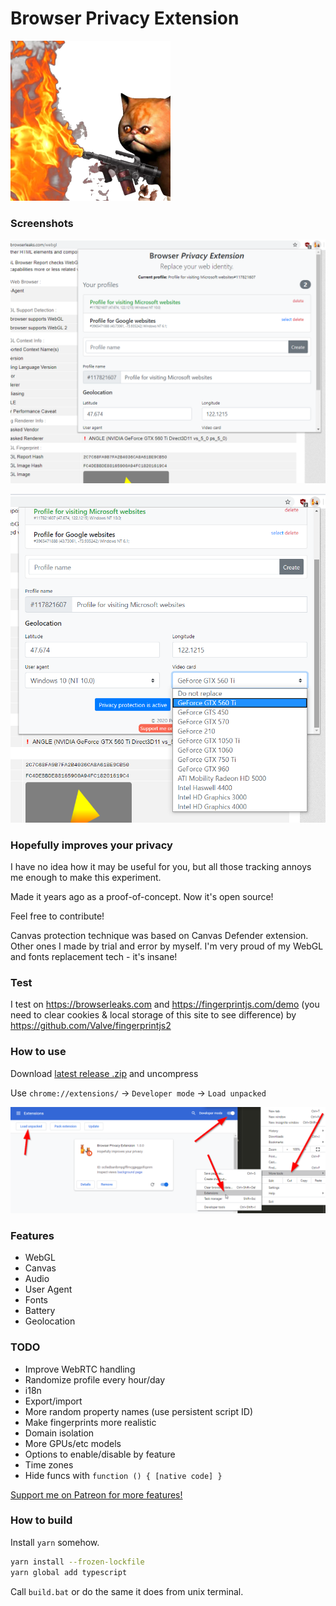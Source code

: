 # Browser Privacy Extension

![Pussy with firethrower](kitty.png?raw=true)

### Screenshots

![Profiles](profiles.png?raw=true)

![Features](features.png?raw=true)

### Hopefully improves your privacy

I have no idea how it may be useful for you,
but all those tracking annoys me enough to make this experiment.

Made it years ago as a proof-of-concept. Now it's open source!

Feel free to contribute!

Canvas protection technique was based on Canvas Defender extension. Other ones
I made by trial and error by myself.
I'm very proud of my WebGL and fonts replacement tech - it's insane!

### Test

I test on https://browserleaks.com
and https://fingerprintjs.com/demo
(you need to clear cookies & local storage of this site to see difference)
by https://github.com/Valve/fingerprintjs2

### How to use

Download
[latest release .zip](https://github.com/PeyTy/peytys-browser-privacy-extension/releases)
and uncompress

Use `chrome://extensions/` -> `Developer mode` -> `Load unpacked`

![How to devmode](devmode.png?raw=true)

### Features

- WebGL
- Canvas
- Audio
- User Agent
- Fonts
- Battery
- Geolocation

### TODO

- Improve WebRTC handling
- Randomize profile every hour/day
- i18n
- Export/import
- More random property names (use persistent script ID)
- Make fingerprints more realistic
- Domain isolation
- More GPUs/etc models
- Options to enable/disable by feature
- Time zones
- Hide funcs with `function () { [native code] }`

[Support me on Patreon for more features!](https://www.patreon.com/PeyTy)

### How to build

Install `yarn` somehow.

```sh
yarn install --frozen-lockfile
yarn global add typescript
```

Call `build.bat` or do the same it does from unix terminal.
